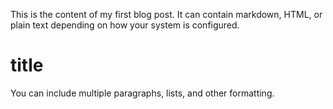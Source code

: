 This is the content of my first blog post. It can contain markdown, HTML, or plain text depending on how your system is configured.

# title

You can include multiple paragraphs, lists, and other formatting.
